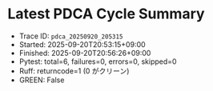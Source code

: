 # Latest PDCA Cycle Summary

- Trace ID: `pdca_20250920_205315`
- Started: 2025-09-20T20:53:15+09:00
- Finished: 2025-09-20T20:56:26+09:00
- Pytest: total=6, failures=0, errors=0, skipped=0
- Ruff: returncode=1 (0 がクリーン)
- GREEN: False

